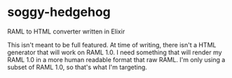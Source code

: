 # soggy-hedgehog
RAML to HTML converter written in Elixir

This isn't meant to be full featured. At time of writing, there isn't a HTML generator
that will work on RAML 1.0. I need something that will render my RAML 1.0 in a
more human readable format that raw RAML. I'm only using a subset of RAML 1.0,
so that's what I'm targeting.
